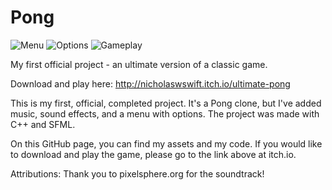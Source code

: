 # Pong

![Menu](http://www.nicholas-swift.com/thumbs/Pong/menu-thumb.png)
![Options](http://www.nicholas-swift.com/thumbs/Pong/options-thumb.png)
![Gameplay](http://www.nicholas-swift.com/thumbs/Pong/gameplay-thumb.png)

My first official project - an ultimate version of a classic game.

Download and play here: http://nicholaswswift.itch.io/ultimate-pong

This is my first, official, completed project. It's a Pong clone, but I've added music, sound effects, and a menu with options. The project was made with C++ and SFML.

On this GitHub page, you can find my assets and my code. If you would like to download and play the game, please go to the link above at itch.io.

Attributions:
Thank you to pixelsphere.org for the soundtrack!

